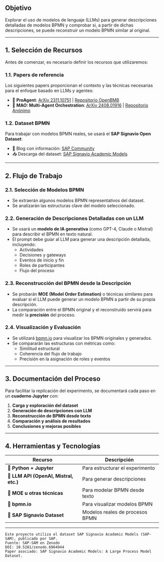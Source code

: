 ## **Objetivo**

Explorar el uso de modelos de lenguaje (LLMs) para generar descripciones detalladas de modelos BPMN y comprobar si, a partir de dichas descripciones, se puede reconstruir un modelo BPMN similar al original.

---

## **1. Selección de Recursos**

Antes de comenzar, es necesario definir los recursos que utilizaremos:

### **1.1. Papers de referencia**

Los siguientes papers proporcionan el contexto y las técnicas necesarias para el enfoque basado en LLMs y agentes:

- 📄 **ProAgent**: [ArXiv 2311.10751](https://arxiv.org/pdf/2311.10751) | [Repositorio OpenBMB](https://github.com/OpenBMB/ProAgent)
- 📄 **MAO: Multi-Agent Orchestration**: [ArXiv 2408.01916](https://arxiv.org/pdf/2408.01916) | [Repositorio Anónimo](https://anonymous.4open.science/r/MAO-1074/README.md)

### **1.2. Dataset BPMN**

Para trabajar con modelos BPMN reales, se usará el **SAP Signavio Open Dataset**:

- 📂 Blog con información: [SAP Community](https://community.sap.com/t5/technology-blogs-by-sap/exploring-the-sap-signavio-open-dataset-with-hundreds-of-thousands-of/ba-p/13525392)
- 📥 Descarga del dataset: [SAP Signavio Academic Models](https://zenodo.org/records/7012043)

---

## **2. Flujo de Trabajo**

### **2.1. Selección de Modelos BPMN**

- Se extraerán algunos modelos BPMN representativos del dataset.
- Se analizarán las estructuras clave del modelo seleccionado.

### **2.2. Generación de Descripciones Detalladas con un LLM**

- Se usará un **modelo de IA generativa** (como GPT-4, Claude o Mistral) para describir el BPMN en texto natural.
- El prompt debe guiar al LLM para generar una descripción detallada, incluyendo:
    - Actividades
    - Decisiones y gateways
    - Eventos de inicio y fin
    - Roles de participantes
    - Flujo del proceso

### **2.3. Reconstrucción del BPMN desde la Descripción**

- Se probarán **MOE (Model Order Estimation)** o técnicas similares para evaluar si el LLM puede generar un modelo BPMN a partir de su propia descripción.
- La comparación entre el BPMN original y el reconstruido servirá para medir la **precisión** del proceso.

### **2.4. Visualización y Evaluación**

- Se utilizará [bpmn.io](https://demo.bpmn.io/) para visualizar los BPMN originales y generados.
- Se compararán las estructuras con métricas como:
    - Similitud estructural
    - Coherencia del flujo de trabajo
    - Precisión en la asignación de roles y eventos

---

## **3. Documentación del Proceso**

Para facilitar la replicación del experimento, se documentará cada paso en un **cuaderno Jupyter** con:

1. **Carga y exploración del dataset**
2. **Generación de descripciones con LLM**
3. **Reconstrucción de BPMN desde texto**
4. **Comparación y análisis de resultados**
5. **Conclusiones y mejoras posibles**

---

## **4. Herramientas y Tecnologías**

|**Recurso**|**Descripción**|
|---|---|
|🔹 **Python + Jupyter**|Para estructurar el experimento|
|🔹 **LLM API (OpenAI, Mistral, etc.)**|Para generar descripciones|
|🔹 **MOE u otras técnicas**|Para modelar BPMN desde texto|
|🔹 **bpmn.io**|Para visualizar modelos BPMN|
|🔹 **SAP Signavio Dataset**|Modelos reales de procesos BPMN|




---


    Este proyecto utiliza el dataset SAP Signavio Academic Models (SAP-SAM), publicado por SAP.
    Fuente: SAP-SAM en Zenodo
    DOI: 10.5281/zenodo.6964944
    Paper asociado: SAP Signavio Academic Models: A Large Process Model Dataset.


